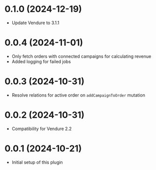 # 0.1.0 (2024-12-19)

- Update Vendure to 3.1.1

# 0.0.4 (2024-11-01)

- Only fetch orders with connected campaigns for calculating revenue
- Added logging for failed jobs

# 0.0.3 (2024-10-31)

- Resolve relations for active order on `addCampaignToOrder` mutation

# 0.0.2 (2024-10-31)

- Compatibility for Vendure 2.2

# 0.0.1 (2024-10-21)

- Initial setup of this plugin
